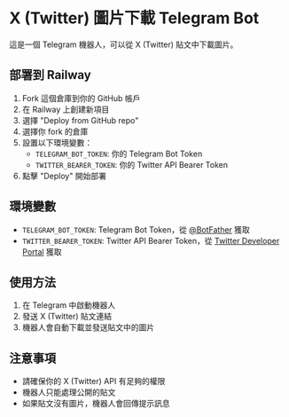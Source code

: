 # X (Twitter) 圖片下載 Telegram Bot

這是一個 Telegram 機器人，可以從 X (Twitter) 貼文中下載圖片。

## 部署到 Railway

1. Fork 這個倉庫到你的 GitHub 帳戶
2. 在 Railway 上創建新項目
3. 選擇 "Deploy from GitHub repo"
4. 選擇你 fork 的倉庫
5. 設置以下環境變數：
   - `TELEGRAM_BOT_TOKEN`: 你的 Telegram Bot Token
   - `TWITTER_BEARER_TOKEN`: 你的 Twitter API Bearer Token
6. 點擊 "Deploy" 開始部署

## 環境變數

- `TELEGRAM_BOT_TOKEN`: Telegram Bot Token，從 [@BotFather](https://t.me/BotFather) 獲取
- `TWITTER_BEARER_TOKEN`: Twitter API Bearer Token，從 [Twitter Developer Portal](https://developer.twitter.com/) 獲取

## 使用方法

1. 在 Telegram 中啟動機器人
2. 發送 X (Twitter) 貼文連結
3. 機器人會自動下載並發送貼文中的圖片

## 注意事項

- 請確保你的 X (Twitter) API 有足夠的權限
- 機器人只能處理公開的貼文
- 如果貼文沒有圖片，機器人會回傳提示訊息 